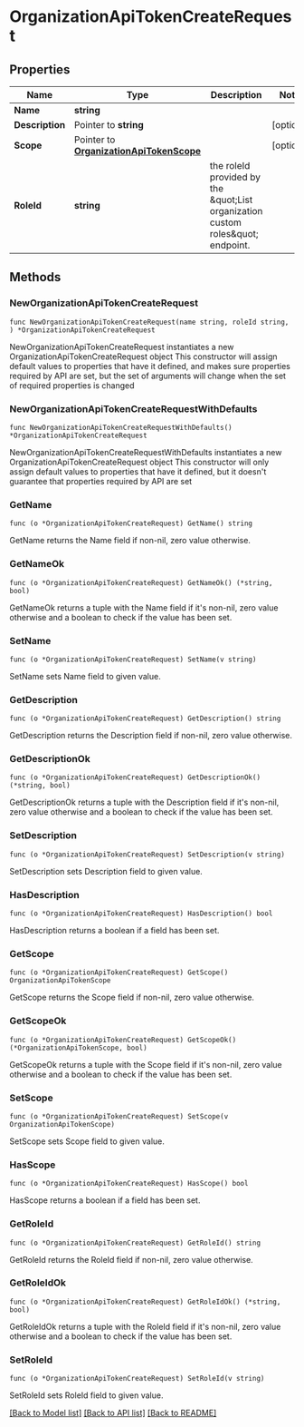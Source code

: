 # OrganizationApiTokenCreateRequest

## Properties

Name | Type | Description | Notes
------------ | ------------- | ------------- | -------------
**Name** | **string** |  | 
**Description** | Pointer to **string** |  | [optional] 
**Scope** | Pointer to [**OrganizationApiTokenScope**](OrganizationApiTokenScope.md) |  | [optional] 
**RoleId** | **string** | the roleId provided by the \&quot;List organization custom roles\&quot; endpoint. | 

## Methods

### NewOrganizationApiTokenCreateRequest

`func NewOrganizationApiTokenCreateRequest(name string, roleId string, ) *OrganizationApiTokenCreateRequest`

NewOrganizationApiTokenCreateRequest instantiates a new OrganizationApiTokenCreateRequest object
This constructor will assign default values to properties that have it defined,
and makes sure properties required by API are set, but the set of arguments
will change when the set of required properties is changed

### NewOrganizationApiTokenCreateRequestWithDefaults

`func NewOrganizationApiTokenCreateRequestWithDefaults() *OrganizationApiTokenCreateRequest`

NewOrganizationApiTokenCreateRequestWithDefaults instantiates a new OrganizationApiTokenCreateRequest object
This constructor will only assign default values to properties that have it defined,
but it doesn't guarantee that properties required by API are set

### GetName

`func (o *OrganizationApiTokenCreateRequest) GetName() string`

GetName returns the Name field if non-nil, zero value otherwise.

### GetNameOk

`func (o *OrganizationApiTokenCreateRequest) GetNameOk() (*string, bool)`

GetNameOk returns a tuple with the Name field if it's non-nil, zero value otherwise
and a boolean to check if the value has been set.

### SetName

`func (o *OrganizationApiTokenCreateRequest) SetName(v string)`

SetName sets Name field to given value.


### GetDescription

`func (o *OrganizationApiTokenCreateRequest) GetDescription() string`

GetDescription returns the Description field if non-nil, zero value otherwise.

### GetDescriptionOk

`func (o *OrganizationApiTokenCreateRequest) GetDescriptionOk() (*string, bool)`

GetDescriptionOk returns a tuple with the Description field if it's non-nil, zero value otherwise
and a boolean to check if the value has been set.

### SetDescription

`func (o *OrganizationApiTokenCreateRequest) SetDescription(v string)`

SetDescription sets Description field to given value.

### HasDescription

`func (o *OrganizationApiTokenCreateRequest) HasDescription() bool`

HasDescription returns a boolean if a field has been set.

### GetScope

`func (o *OrganizationApiTokenCreateRequest) GetScope() OrganizationApiTokenScope`

GetScope returns the Scope field if non-nil, zero value otherwise.

### GetScopeOk

`func (o *OrganizationApiTokenCreateRequest) GetScopeOk() (*OrganizationApiTokenScope, bool)`

GetScopeOk returns a tuple with the Scope field if it's non-nil, zero value otherwise
and a boolean to check if the value has been set.

### SetScope

`func (o *OrganizationApiTokenCreateRequest) SetScope(v OrganizationApiTokenScope)`

SetScope sets Scope field to given value.

### HasScope

`func (o *OrganizationApiTokenCreateRequest) HasScope() bool`

HasScope returns a boolean if a field has been set.

### GetRoleId

`func (o *OrganizationApiTokenCreateRequest) GetRoleId() string`

GetRoleId returns the RoleId field if non-nil, zero value otherwise.

### GetRoleIdOk

`func (o *OrganizationApiTokenCreateRequest) GetRoleIdOk() (*string, bool)`

GetRoleIdOk returns a tuple with the RoleId field if it's non-nil, zero value otherwise
and a boolean to check if the value has been set.

### SetRoleId

`func (o *OrganizationApiTokenCreateRequest) SetRoleId(v string)`

SetRoleId sets RoleId field to given value.



[[Back to Model list]](../README.md#documentation-for-models) [[Back to API list]](../README.md#documentation-for-api-endpoints) [[Back to README]](../README.md)


